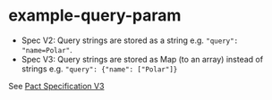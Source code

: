 # example-query-param

- Spec V2: Query strings are stored as a string e.g. `"query": "name=Polar"`.
- Spec V3: Query strings are stored as Map (to an array) instead of strings e.g. `"query": {"name": ["Polar"]}`

See [Pact Specification V3](https://github.com/pact-foundation/pact-specification/tree/version-3)

<!-- Annotated code block - Setting up the mock Provider -->
